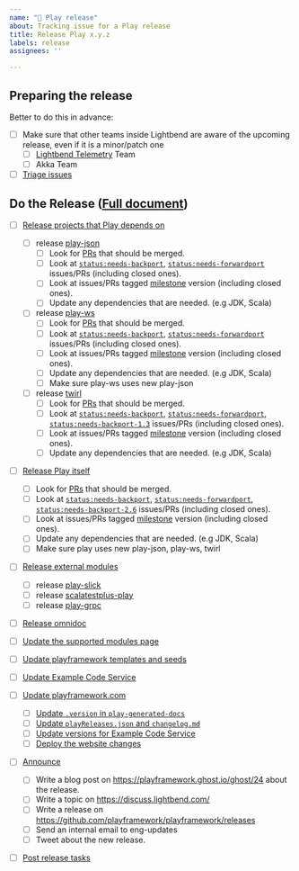 ```yaml
---
name: "🚢 Play release"
about: Tracking issue for a Play release
title: Release Play x.y.z
labels: release
assignees: ''

---
```


## Preparing the release

Better to do this in advance:

* [ ] Make sure that other teams inside Lightbend are aware of the upcoming release, even if it is a minor/patch one
  * [ ] [Lightbend Telemetry](https://developer.lightbend.com/docs/telemetry/current/home.html) Team
  * [ ] Akka Team
* [ ] [Triage issues][]

## Do the Release ([Full document](https://github.com/playframework/play-meta/blob/master/releasing/play.md))

* [ ] [Release projects that Play depends on][]
  * [ ] release [play-json][]
    * [ ] Look for [PRs][play-json/prs] that should be merged.
    * [ ] Look at [`status:needs-backport`][play-json/backport], [`status:needs-forwardport`][play-json/forwardport] issues/PRs (including closed ones).
    * [ ] Look at issues/PRs tagged [milestone][play-json/milestones] version (including closed ones).
    * [ ] Update any dependencies that are needed. (e.g JDK, Scala)
  * [ ] release [play-ws][]
    * [ ] Look for [PRs][play-ws/prs] that should be merged.
    * [ ] Look at [`status:needs-backport`][play-ws/backport], [`status:needs-forwardport`][play-ws/forwardport] issues/PRs (including closed ones).
    * [ ] Look at issues/PRs tagged [milestone][play-ws/milestones] version (including closed ones).
    * [ ] Update any dependencies that are needed. (e.g JDK, Scala)
    * [ ] Make sure play-ws uses new play-json
  * [ ] release [twirl][]
    * [ ] Look for [PRs][twirl/prs] that should be merged.
    * [ ] Look at [`status:needs-backport`][twirl/backport], [`status:needs-forwardport`][twirl/forwardport], [`status:needs-backport-1.3`][twirl/backport-1.3] issues/PRs (including closed ones).
    * [ ] Look at issues/PRs tagged [milestone][twirl/milestones] version (including closed ones).
    * [ ] Update any dependencies that are needed. (e.g JDK, Scala)

* [ ] [Release Play itself][]
    * [ ] Look for [PRs][play/prs] that should be merged.
    * [ ] Look at [`status:needs-backport`][play/backport], [`status:needs-forwardport`][play/forwardport], [`status:needs-backport-2.6`][play/backport-2.6] issues/PRs (including closed ones).
    * [ ] Look at issues/PRs tagged [milestone][play/milestones] version (including closed ones).
    * [ ] Update any dependencies that are needed. (e.g JDK, Scala)
    * [ ] Make sure play uses new play-json, play-ws, twirl

* [ ] [Release external modules][]
  * [ ] release [play-slick][]
  * [ ] release [scalatestplus-play][]
  * [ ] release [play-grpc][]

* [ ] [Release omnidoc][]

* [ ] [Update the supported modules page][]
* [ ] [Update playframework templates and seeds][]
* [ ] [Update Example Code Service][]

* [ ] [Update playframework.com][]
  * [ ] [Update `.version` in `play-generated-docs`][]
  * [ ] [Update `playReleases.json` and `changelog.md`][]
  * [ ] [Update versions for Example Code Service][]
  * [ ] [Deploy the website changes][]

* [ ] [Announce][]
  * [ ] Write a blog post on <https://playframework.ghost.io/ghost/24> about the release.
  * [ ] Write a topic on <https://discuss.lightbend.com/>
  * [ ] Write a release on <https://github.com/playframework/playframework/releases>
  * [ ] Send an internal email to eng-updates
  * [ ] Tweet about the new release.

* [ ] [Post release tasks][]

[Triage issues]: https://github.com/issues?utf8=%E2%9C%93&q=label%3Atriage+org%3Aplayframework+archived%3Afalse+
[Release projects that Play depends on]: https://github.com/playframework/play-meta/blob/master/releasing/play.md#step-0---release-projects-that-play-depends-on-play-json-play-ws-twirl
[Release Play itself]: https://github.com/playframework/play-meta/blob/master/releasing/play.md#step-1---release-play-itself
[Release external modules]: https://github.com/playframework/play-meta/blob/master/releasing/play.md#step-2---release-external-modules
[Release omnidoc]: https://github.com/playframework/play-meta/blob/master/releasing/play.md#step-3---release-omnidoc
[Update the supported modules page]: https://github.com/playframework/play-meta/blob/master/releasing/play.md#step-4---update-playframework-templates-and-seeds
[Update playframework templates and seeds]: https://github.com/playframework/play-meta/blob/master/releasing/play.md#step-4---update-playframework-templates-and-seeds
[Update Example Code Service]: https://github.com/playframework/play-meta/blob/master/releasing/play.md#step-5---update-example-code-service
[Update playframework.com]: https://github.com/playframework/play-meta/blob/master/releasing/play.md#step-6---update-playframeworkcom
[Update `.version` in `play-generated-docs`]: https://github.com/playframework/play-meta/blob/master/releasing/play.md#update-version-in-play-generated-docs
[Update `playReleases.json` and `changelog.md`]: https://github.com/playframework/play-meta/blob/master/releasing/play.md#update-playreleasesjson-and-changelogmd
[Update versions for Example Code Service]: https://github.com/playframework/play-meta/blob/master/releasing/play.md#update-versions-for-example-code-service
[Deploy the website changes]: https://github.com/playframework/play-meta/blob/master/releasing/play.md#deploy-the-website-changes
[Announce]: https://github.com/playframework/play-meta/blob/master/releasing/play.md#step-7---announce
[Post release tasks]: https://github.com/playframework/play-meta/blob/master/releasing/play.md#step-8---post-release-tasks

[play-grpc]: https://github.com/playframework/play-grpc
[play-json]: https://github.com/playframework/play-json
[play-slick]: https://github.com/playframework/play-slick
[play-ws]: https://github.com/playframework/play-ws
[scalatestplus-play]: https://github.com/playframework/scalatestplus-play
[twirl]: https://github.com/playframework/twirl

[play-json/prs]:         https://github.com/playframework/play-json/pulls
[play-json/backport]:    https://github.com/playframework/play-json/labels/status%3Aneeds-backport
[play-json/forwardport]: https://github.com/playframework/play-json/labels/status%3Aneeds-forwardport
[play-json/milestones]:  https://github.com/playframework/play-json/milestones?direction=asc&sort=due_date

[play-ws/prs]:         https://github.com/playframework/play-ws/pulls
[play-ws/backport]:    https://github.com/playframework/play-ws/labels/status%3Aneeds-backport
[play-ws/forwardport]: https://github.com/playframework/play-ws/labels/status%3Aneeds-forwardport
[play-ws/milestones]:  https://github.com/playframework/play-ws/milestones?direction=asc&sort=due_date

[twirl/prs]:          https://github.com/playframework/twirl/pulls
[twirl/backport]:     https://github.com/playframework/twirl/labels/status%3Aneeds-backport
[twirl/forwardport]:  https://github.com/playframework/twirl/labels/status%3Aneeds-forwardport
[twirl/backport-1.3]: https://github.com/playframework/twirl/labels/status%3Aneeds-backport-1.3
[twirl/milestones]:   https://github.com/playframework/twirl/milestones?direction=asc&sort=due_date

[play/prs]:          https://github.com/playframework/playframework/pulls
[play/backport]:     https://github.com/playframework/playframework/labels/status%3Aneeds-backport
[play/forwardport]:  https://github.com/playframework/playframework/labels/status%3Aneeds-forwardport
[play/backport-2.6]: https://github.com/playframework/playframework/labels/status%3Aneeds-backport-2.6
[play/milestones]:   https://github.com/playframework/playframework/milestones?direction=asc&sort=due_date
